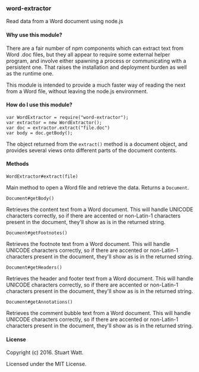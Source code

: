 ### word-extractor

Read data from a Word document using node.js


#### Why use this module?

There are a fair number of npm components which can extract text from Word .doc files, but they all appear to require some external helper program, and involve either spawning a process or communicating with a persistent one. That raises the installation and deployment burden as well as the runtime one.

This module is intended to provide a much faster way of reading the next from a Word file, without leaving the node.js environment.


#### How do I use this module?

    var WordExtractor = require("word-extractor");
    var extractor = new WordExtractor();
    var doc = extractor.extract("file.doc")
    var body = doc.getBody();

The object returned from the `extract()` method is a document object, and provides several views onto different parts of the document contents.


#### Methods

`WordExtractor#extract(file)`

Main method to open a Word file and retrieve the data. Returns a `Document`.

`Document#getBody()`

Retrieves the content text from a Word document. This will handle UNICODE characters correctly, so if there are accented or non-Latin-1 characters present in the document, they'll show as is in the returned string.

`Document#getFootnotes()`

Retrieves the footnote text from a Word document. This will handle UNICODE characters correctly, so if there are accented or non-Latin-1 characters present in the document, they'll show as is in the returned string.

`Document#getHeaders()`

Retrieves the header and footer text from a Word document. This will handle UNICODE characters correctly, so if there are accented or non-Latin-1 characters present in the document, they'll show as is in the returned string.

`Document#getAnnotations()`

Retrieves the comment bubble text from a Word document. This will handle UNICODE characters correctly, so if there are accented or non-Latin-1 characters present in the document, they'll show as is in the returned string.


#### License

Copyright (c) 2016. Stuart Watt.

Licensed under the MIT License.
